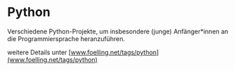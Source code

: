 # Python

Verschiedene Python-Projekte, um insbesondere (junge) Anfänger*innen an die Programmiersprache heranzuführen.

weitere Details unter [www.foelling.net/tags/python](www.foelling.net/tags/python)